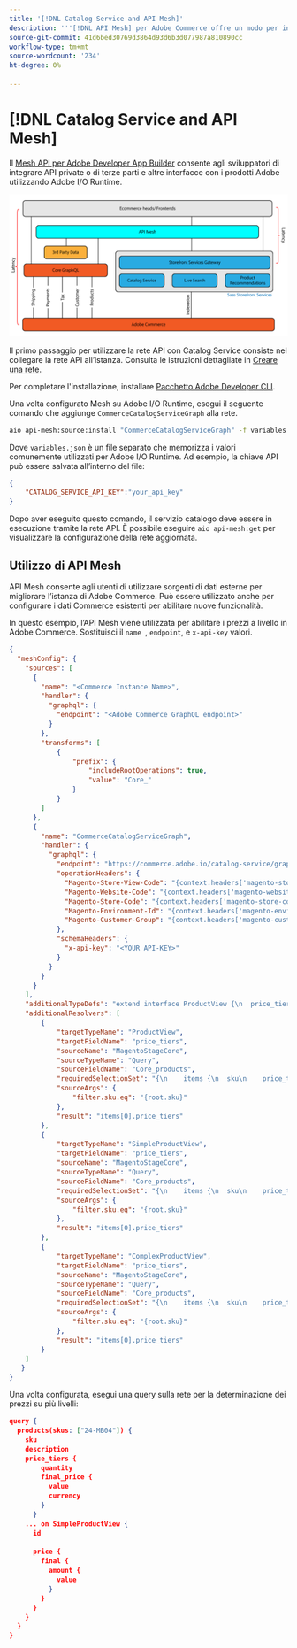```yaml
---
title: '[!DNL Catalog Service and API Mesh]'
description: '''[!DNL API Mesh] per Adobe Commerce offre un modo per integrare più origini dati tramite un endpoint GraphQL comune."'
source-git-commit: 41d6bed30769d3864d93d6b3d077987a810890cc
workflow-type: tm+mt
source-wordcount: '234'
ht-degree: 0%

---
```


# [!DNL Catalog Service and API Mesh]

Il [Mesh API per Adobe Developer App Builder](https://developer.adobe.com/graphql-mesh-gateway/gateway/overview/) consente agli sviluppatori di integrare API private o di terze parti e altre interfacce con i prodotti Adobe utilizzando Adobe I/O Runtime.

![Diagramma dell’architettura del catalogo](assets/catalog-service-architecture-mesh.png)

Il primo passaggio per utilizzare la rete API con Catalog Service consiste nel collegare la rete API all’istanza. Consulta le istruzioni dettagliate in [Creare una rete](https://developer.adobe.com/graphql-mesh-gateway/gateway/create-mesh/).

Per completare l&#39;installazione, installare [Pacchetto Adobe Developer CLI](https://developer.adobe.com/runtime/docs/guides/tools/cli_install/).

Una volta configurato Mesh su Adobe I/O Runtime, esegui il seguente comando che aggiunge `CommerceCatalogServiceGraph` alla rete.

```bash
aio api-mesh:source:install "CommerceCatalogServiceGraph" -f variables.json
```

Dove `variables.json` è un file separato che memorizza i valori comunemente utilizzati per Adobe I/O Runtime.
Ad esempio, la chiave API può essere salvata all’interno del file:

```json
{
    "CATALOG_SERVICE_API_KEY":"your_api_key"
}
```

Dopo aver eseguito questo comando, il servizio catalogo deve essere in esecuzione tramite la rete API. È possibile eseguire `aio api-mesh:get` per visualizzare la configurazione della rete aggiornata.

## Utilizzo di API Mesh

API Mesh consente agli utenti di utilizzare sorgenti di dati esterne per migliorare l’istanza di Adobe Commerce. Può essere utilizzato anche per configurare i dati Commerce esistenti per abilitare nuove funzionalità.

In questo esempio, l’API Mesh viene utilizzata per abilitare i prezzi a livello in Adobe Commerce.
Sostituisci il `name `, `endpoint`, e `x-api-key` valori.

```json
{
  "meshConfig": {
    "sources": [
      {
        "name": "<Commerce Instance Name>",
        "handler": {
          "graphql": {
            "endpoint": "<Adobe Commerce GraphQL endpoint>"
          }
        },
        "transforms": [
            {
                "prefix": {
                    "includeRootOperations": true,
                    "value": "Core_"
                }
            }
        ]
      },
      {
        "name": "CommerceCatalogServiceGraph",
        "handler": {
          "graphql": {
            "endpoint": "https://commerce.adobe.io/catalog-service/graphql/",
            "operationHeaders": {
              "Magento-Store-View-Code": "{context.headers['magento-store-view-code']}",
              "Magento-Website-Code": "{context.headers['magento-website-code']}",
              "Magento-Store-Code": "{context.headers['magento-store-code']}",
              "Magento-Environment-Id": "{context.headers['magento-environment-id']}",
              "Magento-Customer-Group": "{context.headers['magento-customer-group']}"
            },
            "schemaHeaders": {
              "x-api-key": "<YOUR API-KEY>"
            }
          }
        }
      }
    ],
    "additionalTypeDefs": "extend interface ProductView {\n  price_tiers: [Core_TierPrice]\n}\n extend type SimpleProductView {\n  price_tiers: [Core_TierPrice]\n}\n extend type ComplexProductView {\n  price_tiers: [Core_TierPrice]\n}\n",
    "additionalResolvers": [
        {  
            "targetTypeName": "ProductView",
            "targetFieldName": "price_tiers",
            "sourceName": "MagentoStageCore",
            "sourceTypeName": "Query",
            "sourceFieldName": "Core_products",
            "requiredSelectionSet": "{\n    items {\n  sku\n    price_tiers {\n        quantity,\n        final_price {\n          value\n          currency\n        }\n      }\n    }\n  }",
            "sourceArgs": {
                "filter.sku.eq": "{root.sku}"
            },
            "result": "items[0].price_tiers"
        },
        {  
            "targetTypeName": "SimpleProductView",
            "targetFieldName": "price_tiers",
            "sourceName": "MagentoStageCore",
            "sourceTypeName": "Query",
            "sourceFieldName": "Core_products",
            "requiredSelectionSet": "{\n    items {\n  sku\n    price_tiers {\n        quantity,\n        final_price {\n          value\n          currency\n        }\n      }\n    }\n  }",
            "sourceArgs": {
                "filter.sku.eq": "{root.sku}"
            },
            "result": "items[0].price_tiers"
        },
        {  
            "targetTypeName": "ComplexProductView",
            "targetFieldName": "price_tiers",
            "sourceName": "MagentoStageCore",
            "sourceTypeName": "Query",
            "sourceFieldName": "Core_products",
            "requiredSelectionSet": "{\n    items {\n  sku\n    price_tiers {\n        quantity,\n        final_price {\n          value\n          currency\n        }\n      }\n    }\n  }",
            "sourceArgs": {
                "filter.sku.eq": "{root.sku}"
            },
            "result": "items[0].price_tiers"
        }
    ]
   }
}
```

Una volta configurata, esegui una query sulla rete per la determinazione dei prezzi su più livelli:

```json
query {
  products(skus: ["24-MB04"]) {
    sku
    description
    price_tiers {
        quantity
        final_price {
          value
          currency
        }
      }
    ... on SimpleProductView {
      id
       
      price {
        final {
          amount {
            value
          }
        }
      }
    }
  }
}
```
